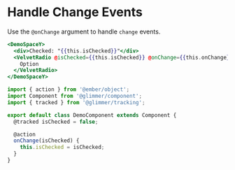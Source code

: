 # Handle Change Events

Use the `@onChange` argument to handle `change` events.

```hbs template
<DemoSpaceY>
  <div>Checked: "{{this.isChecked}}"</div>
  <VelvetRadio @isChecked={{this.isChecked}} @onChange={{this.onChange}}>
    Option
  </VelvetRadio>
</DemoSpaceY>
```

```js component
import { action } from '@ember/object';
import Component from '@glimmer/component';
import { tracked } from '@glimmer/tracking';

export default class DemoComponent extends Component {
  @tracked isChecked = false;

  @action
  onChange(isChecked) {
    this.isChecked = isChecked;
  }
}
```
